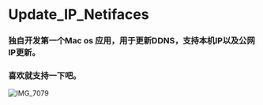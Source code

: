 # Update_IP_Netifaces
### 独自开发第一个Mac os 应用，用于更新DDNS，支持本机IP以及公网IP更新。
### 喜欢就支持一下吧。
![IMG_7079](https://github.com/user-attachments/assets/37b70e2e-bd2a-4455-898f-43c0895a3020)
